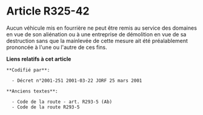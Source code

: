 # Article R325-42

Aucun véhicule mis en fourrière ne peut être remis au service des domaines en vue de son aliénation ou à une entreprise de
démolition en vue de sa destruction sans que la mainlevée de cette mesure ait été préalablement prononcée à l'une ou l'autre
de ces fins.

**Liens relatifs à cet article**

	**Codifié par**:

	  - Décret n°2001-251 2001-03-22 JORF 25 mars 2001

	**Anciens textes**:

	  - Code de la route - art. R293-5 (Ab)
	  - Code de la route R293-5
